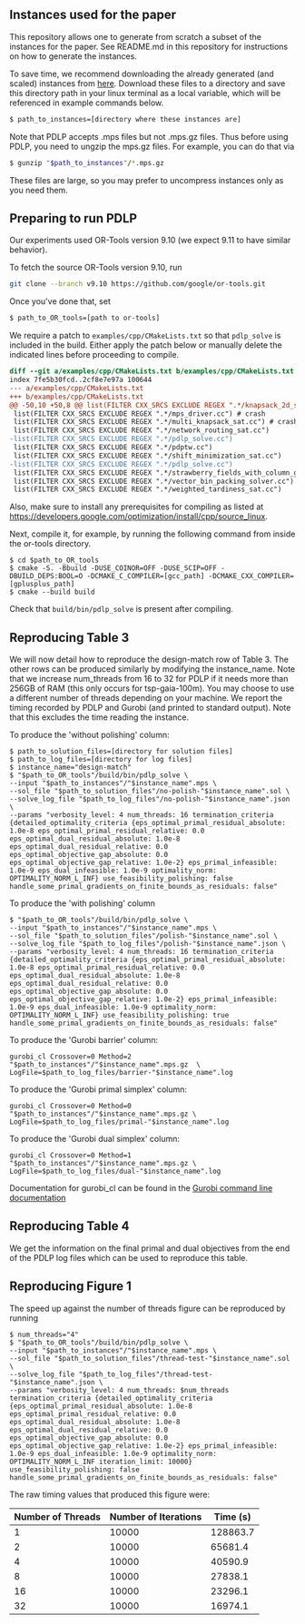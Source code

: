 ## Instances used for the paper

This repository allows one to generate from scratch a subset of the instances for the paper.
See README.md in this repository for instructions on how to generate the instances.

To save time, we recommend downloading the already generated (and scaled) instances from [here](https://www.oliverhinder.com/huge-linear-programs).
Download these files to a directory and save this directory path in your linux terminal as a local variable, which will be referenced in example commands below.

```sh
$ path_to_instances=[directory where these instances are]
```

Note that PDLP accepts .mps files but not .mps.gz files. Thus before using PDLP, you need to ungzip the mps.gz files. For example, you can do that via

```sh
$ gunzip "$path_to_instances"/*.mps.gz
```

These files are large, so you may prefer to uncompress instances only as you need them.

## Preparing to run PDLP

Our experiments used OR-Tools version 9.10 (we expect 9.11 to have similar behavior).

To fetch the source OR-Tools version 9.10, run
```sh
git clone --branch v9.10 https://github.com/google/or-tools.git
```

Once you've done that, set

```sh
$ path_to_OR_tools=[path to or-tools]
```

We require a patch to `examples/cpp/CMakeLists.txt` so that `pdlp_solve` is included in the build.
Either apply the patch below or manually delete the indicated lines before proceeding to compile.

```patch
diff --git a/examples/cpp/CMakeLists.txt b/examples/cpp/CMakeLists.txt
index 7fe5b30fcd..2cf8e7e97a 100644
--- a/examples/cpp/CMakeLists.txt
+++ b/examples/cpp/CMakeLists.txt
@@ -50,10 +50,8 @@ list(FILTER CXX_SRCS EXCLUDE REGEX ".*/knapsack_2d_sat.cc")
 list(FILTER CXX_SRCS EXCLUDE REGEX ".*/mps_driver.cc") # crash
 list(FILTER CXX_SRCS EXCLUDE REGEX ".*/multi_knapsack_sat.cc") # crash
 list(FILTER CXX_SRCS EXCLUDE REGEX ".*/network_routing_sat.cc")
-list(FILTER CXX_SRCS EXCLUDE REGEX ".*/pdlp_solve.cc")
 list(FILTER CXX_SRCS EXCLUDE REGEX ".*/pdptw.cc")
 list(FILTER CXX_SRCS EXCLUDE REGEX ".*/shift_minimization_sat.cc")
-list(FILTER CXX_SRCS EXCLUDE REGEX ".*/pdlp_solve.cc")
 list(FILTER CXX_SRCS EXCLUDE REGEX ".*/strawberry_fields_with_column_generation.cc") # Too long
 list(FILTER CXX_SRCS EXCLUDE REGEX ".*/vector_bin_packing_solver.cc")
 list(FILTER CXX_SRCS EXCLUDE REGEX ".*/weighted_tardiness_sat.cc")
 ```

Also, make sure to install any prerequisites for compiling as listed at https://developers.google.com/optimization/install/cpp/source_linux.

Next, compile it, for example, by running the following command from inside the or-tools directory.

```{sh}
$ cd $path_to_OR_tools
$ cmake -S. -Bbuild -DUSE_COINOR=OFF -DUSE_SCIP=OFF -DBUILD_DEPS:BOOL=O -DCMAKE_C_COMPILER=[gcc_path] -DCMAKE_CXX_COMPILER=[gplusplus_path]
$ cmake --build build
```

Check that `build/bin/pdlp_solve` is present after compiling.

## Reproducing Table 3

We will now detail how to reproduce the design-match row of Table 3. The other rows can be produced similarly by modifying the instance_name. Note that we increase num_threads from 16 to 32 for PDLP if it needs more than 256GB of RAM (this only occurs for tsp-gaia-100m).
You may choose to use a different number of threads depending on your machine.
We report the timing recorded by PDLP and Gurobi (and printed to standard output). Note that this excludes the time reading the instance.

To produce the 'without polishing' column:

```{sh}
$ path_to_solution_files=[directory for solution files]
$ path_to_log_files=[directory for log files]
$ instance_name="design-match"
$ "$path_to_OR_tools"/build/bin/pdlp_solve \
--input "$path_to_instances"/"$instance_name".mps \
--sol_file "$path_to_solution_files"/no-polish-"$instance_name".sol \
--solve_log_file "$path_to_log_files"/no-polish-"$instance_name".json \
--params "verbosity_level: 4 num_threads: 16 termination_criteria {detailed_optimality_criteria {eps_optimal_primal_residual_absolute: 1.0e-8 eps_optimal_primal_residual_relative: 0.0 eps_optimal_dual_residual_absolute: 1.0e-8 eps_optimal_dual_residual_relative: 0.0 eps_optimal_objective_gap_absolute: 0.0 eps_optimal_objective_gap_relative: 1.0e-2} eps_primal_infeasible: 1.0e-9 eps_dual_infeasible: 1.0e-9 optimality_norm: OPTIMALITY_NORM_L_INF} use_feasibility_polishing: false handle_some_primal_gradients_on_finite_bounds_as_residuals: false"
```

To produce the 'with polishing' column 

```{sh}
$ "$path_to_OR_tools"/build/bin/pdlp_solve \
--input "$path_to_instances"/"$instance_name".mps \
--sol_file "$path_to_solution_files"/polish-"$instance_name".sol \
--solve_log_file "$path_to_log_files"/polish-"$instance_name".json \
--params "verbosity_level: 4 num_threads: 16 termination_criteria {detailed_optimality_criteria {eps_optimal_primal_residual_absolute: 1.0e-8 eps_optimal_primal_residual_relative: 0.0 eps_optimal_dual_residual_absolute: 1.0e-8 eps_optimal_dual_residual_relative: 0.0 eps_optimal_objective_gap_absolute: 0.0 eps_optimal_objective_gap_relative: 1.0e-2} eps_primal_infeasible: 1.0e-9 eps_dual_infeasible: 1.0e-9 optimality_norm: OPTIMALITY_NORM_L_INF} use_feasibility_polishing: true handle_some_primal_gradients_on_finite_bounds_as_residuals: false"
```

To produce the 'Gurobi barrier' column:

```{sh}
gurobi_cl Crossover=0 Method=2 "$path_to_instances"/"$instance_name".mps.gz  \
LogFile=$path_to_log_files/barrier-"$instance_name".log
```

To produce the 'Gurobi primal simplex' column:

```{sh}
gurobi_cl Crossover=0 Method=0 "$path_to_instances"/"$instance_name".mps.gz \
LogFile=$path_to_log_files/primal-"$instance_name".log
```

To produce the 'Gurobi dual simplex' column:

```{sh}
gurobi_cl Crossover=0 Method=1 "$path_to_instances"/"$instance_name".mps.gz \
LogFile=$path_to_log_files/dual-"$instance_name".log
```

Documentation for gurobi_cl can be found in the [Gurobi command line documentation](https://www.gurobi.com/documentation/current/refman/grb_command_line_tool.html)

## Reproducing Table 4

We get the information on the final primal and dual objectives from the end of the PDLP log files which can be used to reproduce this table.

## Reproducing Figure 1

The speed up against the number of threads figure can be reproduced by running

```{sh}
$ num_threads="4"
$ "$path_to_OR_tools"/build/bin/pdlp_solve \
--input "$path_to_instances"/"$instance_name".mps \
--sol_file "$path_to_solution_files"/thread-test-"$instance_name".sol \
--solve_log_file "$path_to_log_files"/thread-test-"$instance_name".json \
--params "verbosity_level: 4 num_threads: $num_threads termination_criteria {detailed_optimality_criteria {eps_optimal_primal_residual_absolute: 1.0e-8 eps_optimal_primal_residual_relative: 0.0 eps_optimal_dual_residual_absolute: 1.0e-8 eps_optimal_dual_residual_relative: 0.0 eps_optimal_objective_gap_absolute: 0.0 eps_optimal_objective_gap_relative: 1.0e-2} eps_primal_infeasible: 1.0e-9 eps_dual_infeasible: 1.0e-9 optimality_norm: OPTIMALITY_NORM_L_INF iteration_limit: 10000} use_feasibility_polishing: false handle_some_primal_gradients_on_finite_bounds_as_residuals: false"
```

The raw timing values that produced this figure were:

| Number of Threads | Number of Iterations | Time (s)    |
|-------------------|----------------------|-----------|
| 1                 | 10000                | 128863.7  |
| 2                 | 10000                | 65681.4   |
| 4                 | 10000                | 40590.9   |
| 8                 | 10000                | 27838.1   |
| 16                | 10000                | 23296.1   |
| 32                | 10000                | 16974.1   |
